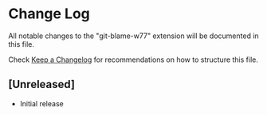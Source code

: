 # Change Log

All notable changes to the "git-blame-w77" extension will be documented in this file.

Check [Keep a Changelog](http://keepachangelog.com/) for recommendations on how to structure this file.

## [Unreleased]

- Initial release